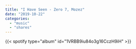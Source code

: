 ```yaml
---
title: "I Have Seen - Zero 7, Mozez"
date: "2019-10-22"
categories:
  - "music"
  - "shares"
---
```


{{< spotify type="album" id="1VRBB9iu84o3g16CczH9iH" >}}
